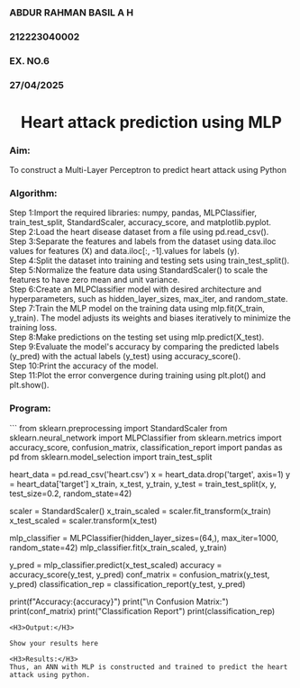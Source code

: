 <h3>ABDUR RAHMAN BASIL A H</H3>
<H3>212223040002</H3>
<H3>EX. NO.6</H3>
<H3>27/04/2025</H3>
<H1 ALIGN =CENTER>Heart attack prediction using MLP</H1>
<H3>Aim:</H3>  To construct a  Multi-Layer Perceptron to predict heart attack using Python
<H3>Algorithm:</H3>
Step 1:Import the required libraries: numpy, pandas, MLPClassifier, train_test_split, StandardScaler, accuracy_score, and matplotlib.pyplot.<BR>
Step 2:Load the heart disease dataset from a file using pd.read_csv().<BR>
Step 3:Separate the features and labels from the dataset using data.iloc values for features (X) and data.iloc[:, -1].values for labels (y).<BR>
Step 4:Split the dataset into training and testing sets using train_test_split().<BR>
Step 5:Normalize the feature data using StandardScaler() to scale the features to have zero mean and unit variance.<BR>
Step 6:Create an MLPClassifier model with desired architecture and hyperparameters, such as hidden_layer_sizes, max_iter, and random_state.<BR>
Step 7:Train the MLP model on the training data using mlp.fit(X_train, y_train). The model adjusts its weights and biases iteratively to minimize the training loss.<BR>
Step 8:Make predictions on the testing set using mlp.predict(X_test).<BR>
Step 9:Evaluate the model's accuracy by comparing the predicted labels (y_pred) with the actual labels (y_test) using accuracy_score().<BR>
Step 10:Print the accuracy of the model.<BR>
Step 11:Plot the error convergence during training using plt.plot() and plt.show().<BR>
<H3>Program: </H3>
```
from sklearn.preprocessing import StandardScaler
from sklearn.neural_network import MLPClassifier
from sklearn.metrics import accuracy_score, confusion_matrix, classification_report
import pandas as pd
from sklearn.model_selection import train_test_split

heart_data = pd.read_csv('heart.csv')
x = heart_data.drop('target', axis=1)
y = heart_data['target']
x_train, x_test, y_train, y_test = train_test_split(x, y, test_size=0.2, random_state=42)

scaler = StandardScaler()
x_train_scaled = scaler.fit_transform(x_train)
x_test_scaled = scaler.transform(x_test)

mlp_classifier = MLPClassifier(hidden_layer_sizes=(64,), max_iter=1000, random_state=42)
mlp_classifier.fit(x_train_scaled, y_train)

y_pred = mlp_classifier.predict(x_test_scaled)
accuracy = accuracy_score(y_test, y_pred)
conf_matrix = confusion_matrix(y_test, y_pred)
classification_rep = classification_report(y_test, y_pred)

print(f"Accuracy:{accuracy}")
print("\n Confusion Matrix:")
print(conf_matrix)
print("Classification Report")
print(classification_rep)


```
<H3>Output:</H3>

Show your results here

<H3>Results:</H3>
Thus, an ANN with MLP is constructed and trained to predict the heart attack using python.
